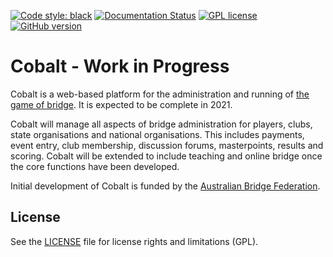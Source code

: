 [![Code style: black](https://img.shields.io/badge/code%20style-black-000000.svg)](https://github.com/psf/black)  [![Documentation Status](https://readthedocs.org/projects/cobalt-bridge/badge/?version=latest)](https://cobalt-bridge.readthedocs.io/en/latest/?badge=latest)
[![GPL license](https://img.shields.io/badge/License-GPL-blue.svg)](https://github.com/mguthrieabf/cobalt/blob/master/LICENSE)
[![GitHub version](https://badge.fury.io/gh/Naereen%2FStrapDown.js.svg)](https://github.com/mguthrieabf/cobalt/README.md)
# Cobalt - Work in Progress

Cobalt is a web-based platform for the administration and running of [the game of bridge](https://en.wikipedia.org/wiki/Contract_bridge). It is expected to be complete in 2021.

Cobalt will manage all aspects of bridge administration for players, clubs, state organisations and national
organisations. This includes payments, event entry, club membership, discussion forums, masterpoints, results and scoring.
Cobalt will be extended to include teaching and online bridge once the core functions have been developed.

Initial development of Cobalt is funded by the [Australian Bridge Federation](http://abf.com.au).

## License

See the [LICENSE](LICENSE) file for license rights and limitations (GPL).
